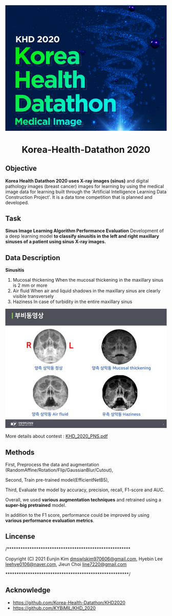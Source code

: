 
<div align="center">
  <img src="./img/img1.jpg" width=530>
</div>

<h1 align="center">
    <p> Korea-Health-Datathon 2020</p>
</h1>

## Objective 
**Korea Health Datathon 2020 uses X-ray images (sinus)** and digital pathology images (breast cancer) images for learning by using the medical image data for learning built through the 'Artificial Intelligence Learning Data Construction Project'. It is a data tone competition that is planned and developed.

## Task 
**Sinus Image Learning Algorithm Performance Evaluation**
Development of a deep learning model **to classify sinusitis in the left and right maxillary sinuses of a patient using sinus X-ray images.**

## Data Description
**Sinusitis**
1) Mucosal thickening 
When the mucosal thickening in the maxillary sinus is 2 mm or more
2) Air fluid
When air and liquid shadows in the maxillary sinus are clearly visible transversely
3) Haziness
In case of turbidity in the entire maxillary sinus
<div align="center">
  <img src="./img/img2.JPG" width=530>
</div>


 More details about contest 
 : <a href="./img/KHD_2020_PNS.pdf"> KHD_2020_PNS.pdf </a>

## Methods

First, Preprocess the data and augmentation (RandomAffine/Rotation/Flip/GaussianBlur/Cutout), 

Second, Train pre-trained model(EfficientNetB5),

Third, Evaluate the model by accuracy, precision, recall, F1-score and AUC.



Overall, we used **various augmentation techniques** and retrained using a **super-big pretrained** model. 

In addition to the F1 score, performance could be improved by using **various performance evaluation metrics**.



## Lincense
/*******************************************************

Copyright (C) 2021 Eunjin Kim dmswlskim970606@gmail.com, Hyebin Lee  leehye0106@naver.com, Jieun Choi line7220@gmail.com

*******************************************************/

## Acknowledge
- https://github.com/Korea-Health-Datathon/KHD2020
- https://github.com/KYBiMIL/KHD_2020
